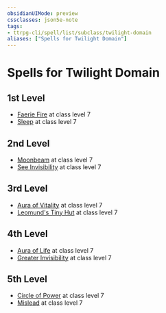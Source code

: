```yaml
---
obsidianUIMode: preview
cssclasses: json5e-note
tags:
- ttrpg-cli/spell/list/subclass/twilight-domain
aliases: ["Spells for Twilight Domain"]
---
```

# Spells for Twilight Domain

## 1st Level

- [Faerie Fire](3-Mechanics/CLI/spells/faerie-fire.md "PHB") at class level 7
- [Sleep](3-Mechanics/CLI/spells/sleep.md "PHB") at class level 7

## 2nd Level

- [Moonbeam](3-Mechanics/CLI/spells/moonbeam.md "PHB") at class level 7
- [See Invisibility](3-Mechanics/CLI/spells/see-invisibility.md "PHB") at class level 7

## 3rd Level

- [Aura of Vitality](3-Mechanics/CLI/spells/aura-of-vitality.md "PHB") at class level 7
- [Leomund's Tiny Hut](3-Mechanics/CLI/spells/leomunds-tiny-hut.md "PHB") at class level 7

## 4th Level

- [Aura of Life](3-Mechanics/CLI/spells/aura-of-life.md "PHB") at class level 7
- [Greater Invisibility](3-Mechanics/CLI/spells/greater-invisibility.md "PHB") at class level 7

## 5th Level

- [Circle of Power](3-Mechanics/CLI/spells/circle-of-power.md "PHB") at class level 7
- [Mislead](3-Mechanics/CLI/spells/mislead.md "PHB") at class level 7